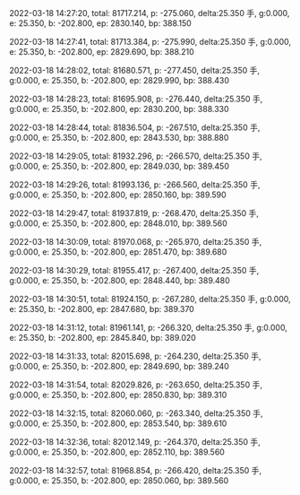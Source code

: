 2022-03-18 14:27:20, total: 81717.214, p: -275.060, delta:25.350 手, g:0.000, e: 25.350, b: -202.800, ep: 2830.140, bp: 388.150

2022-03-18 14:27:41, total: 81713.384, p: -275.990, delta:25.350 手, g:0.000, e: 25.350, b: -202.800, ep: 2829.690, bp: 388.210

2022-03-18 14:28:02, total: 81680.571, p: -277.450, delta:25.350 手, g:0.000, e: 25.350, b: -202.800, ep: 2829.990, bp: 388.430

2022-03-18 14:28:23, total: 81695.908, p: -276.440, delta:25.350 手, g:0.000, e: 25.350, b: -202.800, ep: 2830.200, bp: 388.330

2022-03-18 14:28:44, total: 81836.504, p: -267.510, delta:25.350 手, g:0.000, e: 25.350, b: -202.800, ep: 2843.530, bp: 388.880

2022-03-18 14:29:05, total: 81932.296, p: -266.570, delta:25.350 手, g:0.000, e: 25.350, b: -202.800, ep: 2849.030, bp: 389.450

2022-03-18 14:29:26, total: 81993.136, p: -266.560, delta:25.350 手, g:0.000, e: 25.350, b: -202.800, ep: 2850.160, bp: 389.590

2022-03-18 14:29:47, total: 81937.819, p: -268.470, delta:25.350 手, g:0.000, e: 25.350, b: -202.800, ep: 2848.010, bp: 389.560

2022-03-18 14:30:09, total: 81970.068, p: -265.970, delta:25.350 手, g:0.000, e: 25.350, b: -202.800, ep: 2851.470, bp: 389.680

2022-03-18 14:30:29, total: 81955.417, p: -267.400, delta:25.350 手, g:0.000, e: 25.350, b: -202.800, ep: 2848.440, bp: 389.480

2022-03-18 14:30:51, total: 81924.150, p: -267.280, delta:25.350 手, g:0.000, e: 25.350, b: -202.800, ep: 2847.680, bp: 389.370

2022-03-18 14:31:12, total: 81961.141, p: -266.320, delta:25.350 手, g:0.000, e: 25.350, b: -202.800, ep: 2845.840, bp: 389.020

2022-03-18 14:31:33, total: 82015.698, p: -264.230, delta:25.350 手, g:0.000, e: 25.350, b: -202.800, ep: 2849.690, bp: 389.240

2022-03-18 14:31:54, total: 82029.826, p: -263.650, delta:25.350 手, g:0.000, e: 25.350, b: -202.800, ep: 2850.830, bp: 389.310

2022-03-18 14:32:15, total: 82060.060, p: -263.340, delta:25.350 手, g:0.000, e: 25.350, b: -202.800, ep: 2853.540, bp: 389.610

2022-03-18 14:32:36, total: 82012.149, p: -264.370, delta:25.350 手, g:0.000, e: 25.350, b: -202.800, ep: 2852.110, bp: 389.560

2022-03-18 14:32:57, total: 81968.854, p: -266.420, delta:25.350 手, g:0.000, e: 25.350, b: -202.800, ep: 2850.060, bp: 389.560